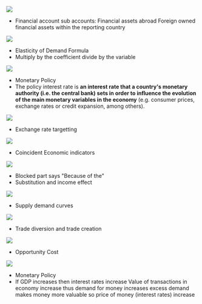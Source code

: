 
![](https://i.imgur.com/9EjBroi.png)
- Financial account sub accounts:
  Financial assets abroad
  Foreign owned financial assets within the reporting country


![](https://i.imgur.com/f2FsPUD.png)
- Elasticity of Demand Formula
- Multiply by the coefficient divide by the variable

![](https://i.imgur.com/bqdECqx.png)
- Monetary Policy
- The policy interest rate is **an interest rate that a country's monetary authority (i.e. the central bank) sets in order to influence the evolution of the main monetary variables in the economy** (e.g. consumer prices, exchange rates or credit expansion, among others).


![](https://i.imgur.com/XJA6Hl3.png)
- Exchange rate targetting




![](https://i.imgur.com/qL84We5.png)
- Coincident Economic indicators


![](https://i.imgur.com/7CT8DVt.png)
- Blocked part says "Because of the"
- Substitution and income effect


![](https://i.imgur.com/Odi4ceL.png)
- Supply demand curves


![](https://i.imgur.com/IxSFbap.png)
- Trade diversion and trade creation


![](https://i.imgur.com/4lqu79h.png)
- Opportunity Cost


![](https://i.imgur.com/iTHhv3z.png)
- Monetary Policy
- If GDP increases then interest rates increase
  Value of transactions in economy increase thus demand for money increases excess demand makes money more valuable so price of money (interest rates) increase
